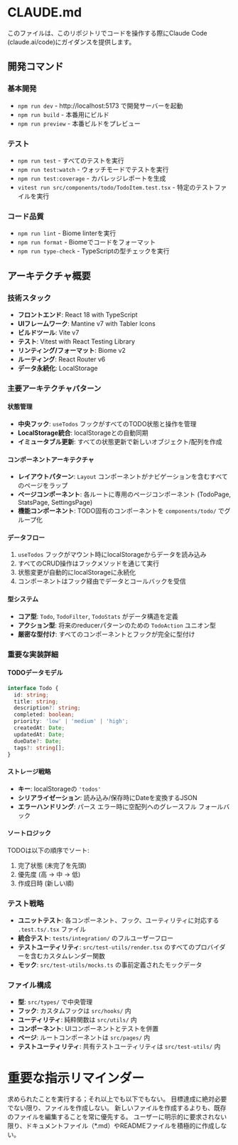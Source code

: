 # CLAUDE.md

このファイルは、このリポジトリでコードを操作する際にClaude Code (claude.ai/code)にガイダンスを提供します。

## 開発コマンド

### 基本開発
- `npm run dev` - http://localhost:5173 で開発サーバーを起動
- `npm run build` - 本番用にビルド
- `npm run preview` - 本番ビルドをプレビュー

### テスト
- `npm run test` - すべてのテストを実行
- `npm run test:watch` - ウォッチモードでテストを実行
- `npm run test:coverage` - カバレッジレポートを生成
- `vitest run src/components/todo/TodoItem.test.tsx` - 特定のテストファイルを実行

### コード品質
- `npm run lint` - Biome linterを実行
- `npm run format` - Biomeでコードをフォーマット
- `npm run type-check` - TypeScriptの型チェックを実行

## アーキテクチャ概要

### 技術スタック
- **フロントエンド**: React 18 with TypeScript
- **UIフレームワーク**: Mantine v7 with Tabler Icons
- **ビルドツール**: Vite v7
- **テスト**: Vitest with React Testing Library
- **リンティング/フォーマット**: Biome v2
- **ルーティング**: React Router v6
- **データ永続化**: LocalStorage

### 主要アーキテクチャパターン

#### 状態管理
- **中央フック**: `useTodos` フックがすべてのTODO状態と操作を管理
- **LocalStorage統合**: localStorageとの自動同期
- **イミュータブル更新**: すべての状態更新で新しいオブジェクト/配列を作成

#### コンポーネントアーキテクチャ
- **レイアウトパターン**: `Layout` コンポーネントがナビゲーションを含むすべてのページをラップ
- **ページコンポーネント**: 各ルートに専用のページコンポーネント (TodoPage, StatsPage, SettingsPage)
- **機能コンポーネント**: TODO固有のコンポーネントを `components/todo/` でグループ化

#### データフロー
1. `useTodos` フックがマウント時にlocalStorageからデータを読み込み
2. すべてのCRUD操作はフックメソッドを通じて実行
3. 状態変更が自動的にlocalStorageに永続化
4. コンポーネントはフック経由でデータとコールバックを受信

#### 型システム
- **コア型**: `Todo`, `TodoFilter`, `TodoStats` がデータ構造を定義
- **アクション型**: 将来のreducerパターンのための `TodoAction` ユニオン型
- **厳密な型付け**: すべてのコンポーネントとフックが完全に型付け

### 重要な実装詳細

#### TODOデータモデル
```typescript
interface Todo {
  id: string;
  title: string;
  description?: string;
  completed: boolean;
  priority: 'low' | 'medium' | 'high';
  createdAt: Date;
  updatedAt: Date;
  dueDate?: Date;
  tags?: string[];
}
```

#### ストレージ戦略
- **キー**: localStorageの `'todos'`
- **シリアライゼーション**: 読み込み/保存時にDateを変換するJSON
- **エラーハンドリング**: パース エラー時に空配列へのグレースフル フォールバック

#### ソートロジック
TODOは以下の順序でソート:
1. 完了状態 (未完了を先頭)
2. 優先度 (高 → 中 → 低)
3. 作成日時 (新しい順)

### テスト戦略
- **ユニットテスト**: 各コンポーネント、フック、ユーティリティに対応する `.test.ts/.tsx` ファイル
- **統合テスト**: `tests/integration/` のフルユーザーフロー
- **テストユーティリティ**: `src/test-utils/render.tsx` のすべてのプロバイダーを含むカスタムレンダー関数
- **モック**: `src/test-utils/mocks.ts` の事前定義されたモックデータ

### ファイル構成
- **型**: `src/types/` で中央管理
- **フック**: カスタムフックは `src/hooks/` 内
- **ユーティリティ**: 純粋関数は `src/utils/` 内
- **コンポーネント**: UIコンポーネントとテストを併置
- **ページ**: ルートコンポーネントは `src/pages/` 内
- **テストユーティリティ**: 共有テストユーティリティは `src/test-utils/` 内

# 重要な指示リマインダー
求められたことを実行する；それ以上でも以下でもない。
目標達成に絶対必要でない限り、ファイルを作成しない。
新しいファイルを作成するよりも、既存のファイルを編集することを常に優先する。
ユーザーに明示的に要求されない限り、ドキュメントファイル（*.md）やREADMEファイルを積極的に作成しない。